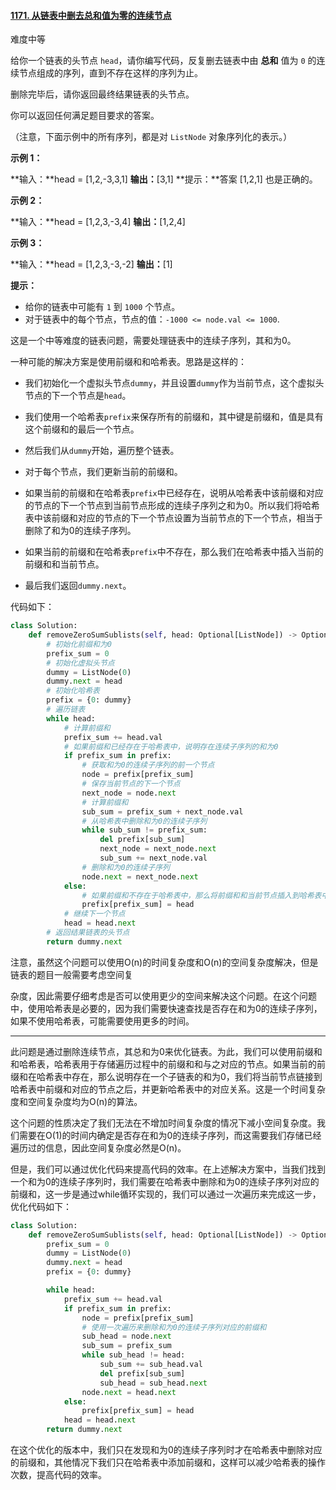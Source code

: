 #### [1171. 从链表中删去总和值为零的连续节点](https://leetcode.cn/problems/remove-zero-sum-consecutive-nodes-from-linked-list/)

难度中等

给你一个链表的头节点 `head`，请你编写代码，反复删去链表中由 **总和** 值为 `0` 的连续节点组成的序列，直到不存在这样的序列为止。

删除完毕后，请你返回最终结果链表的头节点。

你可以返回任何满足题目要求的答案。

（注意，下面示例中的所有序列，都是对 `ListNode` 对象序列化的表示。）

**示例 1：**

**输入：**head = [1,2,-3,3,1]
**输出：**[3,1]
**提示：**答案 [1,2,1] 也是正确的。

**示例 2：**

**输入：**head = [1,2,3,-3,4]
**输出：**[1,2,4]

**示例 3：**

**输入：**head = [1,2,3,-3,-2]
**输出：**[1]

**提示：**

- 给你的链表中可能有 `1` 到 `1000` 个节点。
- 对于链表中的每个节点，节点的值：`-1000 <= node.val <= 1000`.

这是一个中等难度的链表问题，需要处理链表中的连续子序列，其和为0。

一种可能的解决方案是使用前缀和和哈希表。思路是这样的：

- 我们初始化一个虚拟头节点`dummy`，并且设置`dummy`作为当前节点，这个虚拟头节点的下一个节点是`head`。
  
- 我们使用一个哈希表`prefix`来保存所有的前缀和，其中键是前缀和，值是具有这个前缀和的最后一个节点。
  
- 然后我们从`dummy`开始，遍历整个链表。
  
- 对于每个节点，我们更新当前的前缀和。
  
- 如果当前的前缀和在哈希表`prefix`中已经存在，说明从哈希表中该前缀和对应的节点的下一个节点到当前节点形成的连续子序列之和为0。所以我们将哈希表中该前缀和对应的节点的下一个节点设置为当前节点的下一个节点，相当于删除了和为0的连续子序列。
  
- 如果当前的前缀和在哈希表`prefix`中不存在，那么我们在哈希表中插入当前的前缀和和当前节点。
  
- 最后我们返回`dummy.next`。
  

代码如下：

```python
class Solution:
    def removeZeroSumSublists(self, head: Optional[ListNode]) -> Optional[ListNode]:
        # 初始化前缀和为0
        prefix_sum = 0
        # 初始化虚拟头节点
        dummy = ListNode(0)
        dummy.next = head
        # 初始化哈希表
        prefix = {0: dummy}
        # 遍历链表
        while head:
            # 计算前缀和
            prefix_sum += head.val
            # 如果前缀和已经存在于哈希表中，说明存在连续子序列的和为0
            if prefix_sum in prefix:
                # 获取和为0的连续子序列的前一个节点
                node = prefix[prefix_sum]
                # 保存当前节点的下一个节点
                next_node = node.next
                # 计算前缀和
                sub_sum = prefix_sum + next_node.val
                # 从哈希表中删除和为0的连续子序列
                while sub_sum != prefix_sum:
                    del prefix[sub_sum]
                    next_node = next_node.next
                    sub_sum += next_node.val
                # 删除和为0的连续子序列
                node.next = next_node.next
            else:
                # 如果前缀和不存在于哈希表中，那么将前缀和和当前节点插入到哈希表中
                prefix[prefix_sum] = head
            # 继续下一个节点
            head = head.next
        # 返回结果链表的头节点
        return dummy.next
```

注意，虽然这个问题可以使用O(n)的时间复杂度和O(n)的空间复杂度解决，但是链表的题目一般需要考虑空间复

杂度，因此需要仔细考虑是否可以使用更少的空间来解决这个问题。在这个问题中，使用哈希表是必要的，因为我们需要快速查找是否存在和为0的连续子序列，如果不使用哈希表，可能需要使用更多的时间。

---

此问题是通过删除连续节点，其总和为0来优化链表。为此，我们可以使用前缀和和哈希表，哈希表用于存储遍历过程中的前缀和和与之对应的节点。如果当前的前缀和在哈希表中存在，那么说明存在一个子链表的和为0，我们将当前节点链接到哈希表中前缀和对应的节点之后，并更新哈希表中的对应关系。这是一个时间复杂度和空间复杂度均为O(n)的算法。

这个问题的性质决定了我们无法在不增加时间复杂度的情况下减小空间复杂度。我们需要在O(1)的时间内确定是否存在和为0的连续子序列，而这需要我们存储已经遍历过的信息，因此空间复杂度必然是O(n)。

但是，我们可以通过优化代码来提高代码的效率。在上述解决方案中，当我们找到一个和为0的连续子序列时，我们需要在哈希表中删除和为0的连续子序列对应的前缀和，这一步是通过while循环实现的，我们可以通过一次遍历来完成这一步，优化代码如下：

```python
class Solution:
    def removeZeroSumSublists(self, head: Optional[ListNode]) -> Optional[ListNode]:
        prefix_sum = 0
        dummy = ListNode(0)
        dummy.next = head
        prefix = {0: dummy}

        while head:
            prefix_sum += head.val
            if prefix_sum in prefix:
                node = prefix[prefix_sum]
                # 使用一次遍历来删除和为0的连续子序列对应的前缀和
                sub_head = node.next
                sub_sum = prefix_sum
                while sub_head != head:
                    sub_sum += sub_head.val
                    del prefix[sub_sum]
                    sub_head = sub_head.next
                node.next = head.next
            else:
                prefix[prefix_sum] = head
            head = head.next
        return dummy.next
```

在这个优化的版本中，我们只在发现和为0的连续子序列时才在哈希表中删除对应的前缀和，其他情况下我们只在哈希表中添加前缀和，这样可以减少哈希表的操作次数，提高代码的效率。